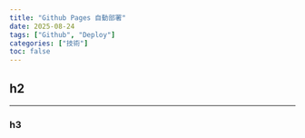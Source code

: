 ```yaml
---
title: "Github Pages 自動部署"
date: 2025-08-24
tags: ["Github", "Deploy"]
categories: ["技術"]
toc: false
---
```

## h2
---
### h3